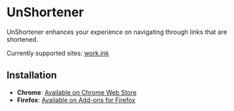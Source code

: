 # UnShortener
UnShortener enhances your experience on navigating through links that are shortened.

Currently supported sites:
[work.ink](https://work.ink/)

## Installation

- **Chrome**: [Available on Chrome Web Store](https://chromewebstore.google.com/detail/unshortener/lbofegkljgedglhjmbiogbefmmgeapla)
- **Firefox**: [Available on Add-ons for Firefox](https://addons.mozilla.org/en-US/firefox/addon/unshortener/)
